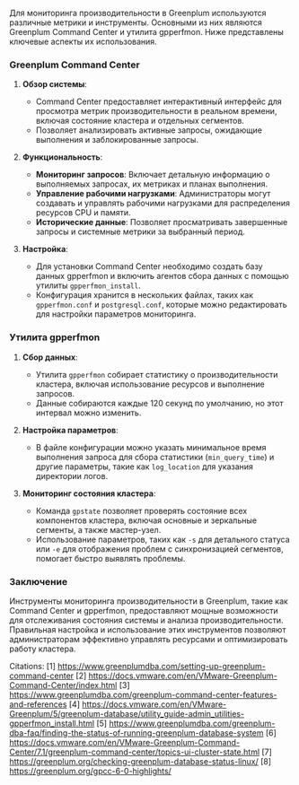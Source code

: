 Для мониторинга производительности в Greenplum используются различные метрики и инструменты. Основными из них являются Greenplum Command Center и утилита gpperfmon. Ниже представлены ключевые аспекты их использования.

### Greenplum Command Center

1. **Обзор системы**:
   - Command Center предоставляет интерактивный интерфейс для просмотра метрик производительности в реальном времени, включая состояние кластера и отдельных сегментов.
   - Позволяет анализировать активные запросы, ожидающие выполнения и заблокированные запросы.

2. **Функциональность**:
   - **Мониторинг запросов**: Включает детальную информацию о выполняемых запросах, их метриках и планах выполнения.
   - **Управление рабочими нагрузками**: Администраторы могут создавать и управлять рабочими нагрузками для распределения ресурсов CPU и памяти.
   - **Исторические данные**: Позволяет просматривать завершенные запросы и системные метрики за выбранный период.

3. **Настройка**:
   - Для установки Command Center необходимо создать базу данных gpperfmon и включить агентов сбора данных с помощью утилиты `gpperfmon_install`. 
   - Конфигурация хранится в нескольких файлах, таких как `gpperfmon.conf` и `postgresql.conf`, которые можно редактировать для настройки параметров мониторинга.

### Утилита gpperfmon

1. **Сбор данных**:
   - Утилита `gpperfmon` собирает статистику о производительности кластера, включая использование ресурсов и выполнение запросов.
   - Данные собираются каждые 120 секунд по умолчанию, но этот интервал можно изменить.

2. **Настройка параметров**:
   - В файле конфигурации можно указать минимальное время выполнения запроса для сбора статистики (`min_query_time`) и другие параметры, такие как `log_location` для указания директории логов.

3. **Мониторинг состояния кластера**:
   - Команда `gpstate` позволяет проверять состояние всех компонентов кластера, включая основные и зеркальные сегменты, а также мастер-узел.
   - Использование параметров, таких как `-s` для детального статуса или `-e` для отображения проблем с синхронизацией сегментов, помогает быстро выявлять проблемы.

### Заключение

Инструменты мониторинга производительности в Greenplum, такие как Command Center и gpperfmon, предоставляют мощные возможности для отслеживания состояния системы и анализа производительности. Правильная настройка и использование этих инструментов позволяют администраторам эффективно управлять ресурсами и оптимизировать работу кластера.

Citations:
[1] https://www.greenplumdba.com/setting-up-greenplum-command-center
[2] https://docs.vmware.com/en/VMware-Greenplum-Command-Center/index.html
[3] https://www.greenplumdba.com/greenplum-command-center-features-and-references
[4] https://docs.vmware.com/en/VMware-Greenplum/5/greenplum-database/utility_guide-admin_utilities-gpperfmon_install.html
[5] https://www.greenplumdba.com/greenplum-dba-faq/finding-the-status-of-running-greenplum-database-system
[6] https://docs.vmware.com/en/VMware-Greenplum-Command-Center/7.1/greenplum-command-center/topics-ui-cluster-state.html
[7] https://greenplum.org/checking-greenplum-database-status-linux/
[8] https://greenplum.org/gpcc-6-0-highlights/